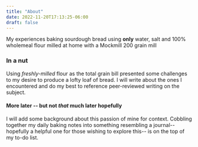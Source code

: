 ```yaml
---
title: "About"
date: 2022-11-20T17:13:25-06:00
draft: false
---
```

My experiences baking sourdough bread using **only** water, salt and  100% wholemeal flour milled at home with a Mockmill 200 grain mill

### In a nut

Using *freshly-milled* flour as the total grain bill presented some challenges to my desire to produce a lofty loaf of bread.  I will write about the ones I encountered and do my best to reference peer-reviewed writing on the subject.

#### More later -- but not *that* much later hopefully

I will add some background about this passion of mine for context. Cobbling together my daily baking notes into something resembling a journal-- hopefully a helpful one for those wishing to explore this-- is on the top of my to-do list.


